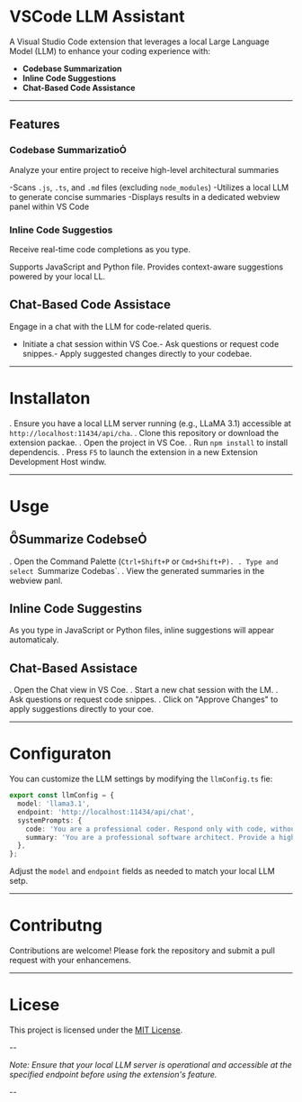 # VSCode LLM Assistant

A Visual Studio Code extension that leverages a local Large Language Model (LLM) to enhance your coding experience with:

- **Codebase Summarization**
- **Inline Code Suggestions**
- **Chat-Based Code Assistance**

---

## Features

### Codebase Summarizatio
Analyze your entire project to receive high-level architectural summaries

-Scans `.js`, `.ts`, and `.md` files (excluding `node_modules`)
-Utilizes a local LLM to generate concise summaries
-Displays results in a dedicated webview panel within VS Code

### Inline Code Suggestios
Receive real-time code completions as you type.

 Supports JavaScript and Python file.
 Provides context-aware suggestions powered by your local LL.

## Chat-Based Code Assistace

Engage in a chat with the LLM for code-related queris.
- Initiate a chat session within VS Coe.- Ask questions or request code snippes.- Apply suggested changes directly to your codebae.

---

# Installaton

. Ensure you have a local LLM server running (e.g., LLaMA 3.1) accessible at `http://localhost:11434/api/cha`.
. Clone this repository or download the extension packae.
. Open the project in VS Coe.
. Run `npm install` to install dependencis.
. Press `F5` to launch the extension in a new Extension Development Host windw.

---

# Usge

## Summarize Codebse

. Open the Command Palette (`Ctrl+Shift+P` or `Cmd+Shift+P).
. Type and select `Summarize Codebas`.
. View the generated summaries in the webview panl.

## Inline Code Suggestins

As you type in JavaScript or Python files, inline suggestions will appear automaticaly.

## Chat-Based Assistace

. Open the Chat view in VS Coe.
. Start a new chat session with the LM.
. Ask questions or request code snippes.
. Click on "Approve Changes" to apply suggestions directly to your coe.

---

# Configuraton

You can customize the LLM settings by modifying the `llmConfig.ts` fie:


```typescript
export const llmConfig = {
  model: 'llama3.1',
  endpoint: 'http://localhost:11434/api/chat',
  systemPrompts: {
    code: 'You are a professional coder. Respond only with code, without explanations or comments.',
    summary: 'You are a professional software architect. Provide a high-level summary of the codebase, focusing on architecture, design patterns, and module responsibilities. Avoid code snippets. Do not make up anything that is not in the code.',
  },
};
```


Adjust the `model` and `endpoint` fields as needed to match your local LLM setp.

---

# Contributng

Contributions are welcome! Please fork the repository and submit a pull request with your enhancemens.

---

# Licese

This project is licensed under the [MIT License](LICENS).

--

*Note: Ensure that your local LLM server is operational and accessible at the specified endpoint before using the extension's feature.*

--
